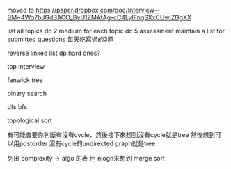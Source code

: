 moved to https://paper.dropbox.com/doc/Interview--BM~4Wq7bJGdBACO_ByU1ZMAtAg-cC4LyIFngSXxCUwIZGgXX

list all topics
do 2 medium for each topic
do 5 assessment
maintain a list for submitted questions 每天吃寫過的3題

reverse linked list
dp hard ones?

top interview

fenwick tree

binary search

dfs bfs

topological sort

有可能會要你判斷有沒有cycle，然後接下來想到沒有cycle就是tree
然後想到可以用postorder
沒有cycle的undirected graph就是tree


列出 complexity -> algo 的表
用 nlogn來想到 merge sort